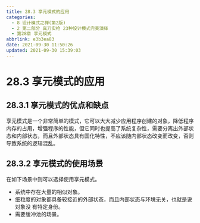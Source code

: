 ```yaml
---
title: 28.3 享元模式的应用
categories:
  - 8 设计模式之禅(第2版)
  - 2 第二部分 真刀实枪 23种设计模式完美演绎
  - 第28章 享元模式
abbrlink: e3b3ea83
date: 2021-09-30 11:50:26
updated: 2021-09-30 15:39:03
---
```

# 28.3 享元模式的应用
## 28.3.1 享元模式的优点和缺点
享元模式是一个非常简单的模式，它可以大大减少应用程序创建的对象，降低程序内存的占用，增强程序的性能，但它同时也提高了系统复杂性，需要分离出外部状态和内部状态，而且外部状态具有固化特性，不应该随内部状态改变而改变，否则导致系统的逻辑混乱。

## 28.3.2 享元模式的使用场景
在如下场景中则可以选择使用享元模式。
- 系统中存在大量的相似对象。
- 细粒度的对象都具备较接近的外部状态，而且内部状态与环境无关，也就是说对象没 有特定身份。
- 需要缓冲池的场景。


